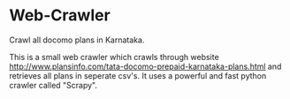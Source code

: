 # Web-Crawler
Crawl all docomo plans in Karnataka.

This is a small web crawler which crawls through website http://www.plansinfo.com/tata-docomo-prepaid-karnataka-plans.html
and retrieves all plans in seperate csv's.
It uses a powerful and fast python crawler called "Scrapy".

